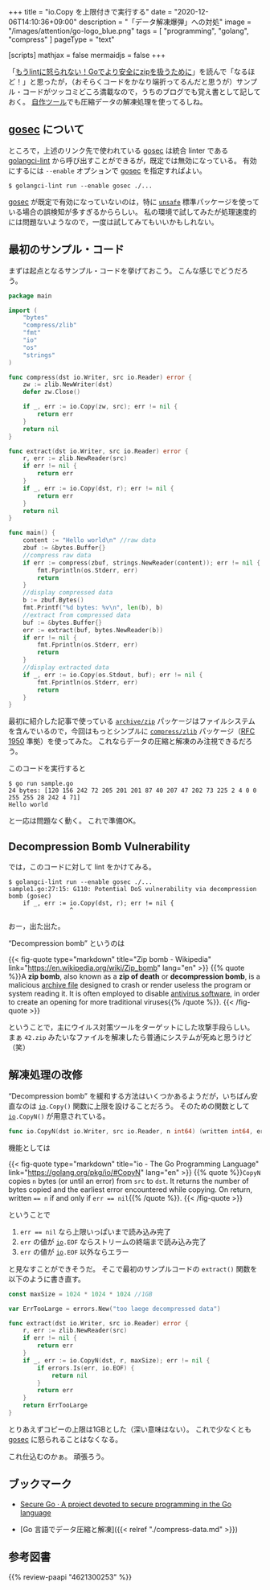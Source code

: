 +++
title = "io.Copy を上限付きで実行する"
date =  "2020-12-06T14:10:36+09:00"
description = "「データ解凍爆弾」への対処"
image = "/images/attention/go-logo_blue.png"
tags = [ "programming", "golang", "compress" ]
pageType = "text"

[scripts]
  mathjax = false
  mermaidjs = false
+++

「[もうlintに怒られない！Goでより安全にzipを扱うために](https://qiita.com/wagi0716/items/362700f84881ca27521a "もうlintに怒られない！Goでより安全にzipを扱うために（Potential DoS vulnerability via decompression bombエラーへの対処法） - Qiita")」を読んで「なるほど！」と思ったが，（おそらくコードをかなり端折ってるんだと思うが）サンプル・コードがツッコミどころ満載なので，うちのブログでも覚え書として記しておく。
[自作ツール](https://github.com/spiegel-im-spiegel/gpgpdump "spiegel-im-spiegel/gpgpdump: OpenPGP packet visualizer")でも圧縮データの解凍処理を使ってるしね。

## [gosec] について

ところで，上述のリンク先で使われている [gosec] は統合 linter である [golangci-lint] から呼び出すことができるが，既定では無効になっている。
有効にするには `--enable` オプションで [gosec] を指定すればよい。

```text
$ golangci-lint run --enable gosec ./...
```

[gosec] が既定で有効になっていないのは，特に [`unsafe`] 標準パッケージを使っている場合の誤検知が多すぎるかららしい。
私の環境で試してみたが処理速度的には問題ないようなので，一度は試してみてもいいかもしれない。

## 最初のサンプル・コード

まずは起点となるサンプル・コードを挙げておこう。
こんな感じでどうだろう。

```go
package main

import (
	"bytes"
	"compress/zlib"
	"fmt"
	"io"
	"os"
	"strings"
)

func compress(dst io.Writer, src io.Reader) error {
	zw := zlib.NewWriter(dst)
	defer zw.Close()

	if _, err := io.Copy(zw, src); err != nil {
		return err
	}
	return nil
}

func extract(dst io.Writer, src io.Reader) error {
	r, err := zlib.NewReader(src)
	if err != nil {
		return err
	}
	if _, err := io.Copy(dst, r); err != nil {
		return err
	}
	return nil
}

func main() {
	content := "Hello world\n" //raw data
	zbuf := &bytes.Buffer{}
	//compress raw data
	if err := compress(zbuf, strings.NewReader(content)); err != nil {
		fmt.Fprintln(os.Stderr, err)
		return
	}
	//display compressed data
	b := zbuf.Bytes()
	fmt.Printf("%d bytes: %v\n", len(b), b)
	//extract from compressed data
	buf := &bytes.Buffer{}
	err := extract(buf, bytes.NewReader(b))
	if err != nil {
		fmt.Fprintln(os.Stderr, err)
		return
	}
	//display extracted data
	if _, err := io.Copy(os.Stdout, buf); err != nil {
		fmt.Fprintln(os.Stderr, err)
		return
	}
}
```

最初に紹介した記事で使っている [`archive/zip`] パッケージはファイルシステムを含んでいるので，今回はもっとシンプルに [`compress/zlib`] パッケージ（[RFC 1950] 準拠）を使ってみた。
これならデータの圧縮と解凍のみ注視できるだろう。

このコードを実行すると

```text
$ go run sample.go 
24 bytes: [120 156 242 72 205 201 201 87 40 207 47 202 73 225 2 4 0 0 255 255 28 242 4 71]
Hello world
```

と一応は問題なく動く。
これで準備OK。

## Decompression Bomb Vulnerability

では，このコードに対して lint をかけてみる。

```text
$ golangci-lint run --enable gosec ./...
sample1.go:27:15: G110: Potential DoS vulnerability via decompression bomb (gosec)
	if _, err := io.Copy(dst, r); err != nil {
	             ^
```

おー，出た出た。

“Decompression bomb” というのは

{{< fig-quote type="markdown" title="Zip bomb - Wikipedia" link="https://en.wikipedia.org/wiki/Zip_bomb" lang="en" >}}
{{% quote %}}A **zip bomb**, also known as a **zip of death** or **decompression bomb**, is a malicious [archive file](https://en.wikipedia.org/wiki/Archive_file) designed to crash or render useless the program or system reading it. It is often employed to disable [antivirus software](https://en.wikipedia.org/wiki/Antivirus_software), in order to create an opening for more traditional viruses{{% /quote %}}.
{{< /fig-quote >}}

ということで，主にウイルス対策ツールをターゲットにした攻撃手段らしい。
まぁ `42.zip` みたいなファイルを解凍したら普通にシステムが死ぬと思うけど（笑）

## 解凍処理の改修

“Decompression bomb” を緩和する方法はいくつかあるようだが，いちばん安直なのは [`io`]`.Copy()` 関数に上限を設けることだろう。
そのための関数として [`io`]`.CopyN()` が用意されている。

```go
func io.CopyN(dst io.Writer, src io.Reader, n int64) (written int64, err error)
```

機能としては

{{< fig-quote type="markdown" title="io - The Go Programming Language" link="https://golang.org/pkg/io/#CopyN" lang="en" >}}
{{% quote %}}`CopyN` copies `n` bytes (or until an error) from `src` to `dst`. It returns the number of bytes copied and the earliest error encountered while copying. On return, written `== n` if and only if `err == nil`{{% /quote %}}.
{{< /fig-quote >}}

ということで

1. `err == nil` なら上限いっぱいまで読み込み完了
2. `err` の値が [`io`]`.EOF` ならストリームの終端まで読み込み完了
3. `err` の値が [`io`]`.EOF` 以外ならエラー

と見なすことができそうだ。
そこで最初のサンプルコードの `extract()` 関数を以下のように書き直す。

```go {hl_lines=["10-16"]}
const maxSize = 1024 * 1024 * 1024 //1GB

var ErrTooLarge = errors.New("too laege decompressed data")

func extract(dst io.Writer, src io.Reader) error {
	r, err := zlib.NewReader(src)
	if err != nil {
		return err
	}
	if _, err := io.CopyN(dst, r, maxSize); err != nil {
		if errors.Is(err, io.EOF) {
			return nil
		}
		return err
	}
	return ErrTooLarge
}
```

とりあえずコピーの上限は1GBとした（深い意味はない）。
これで少なくとも [gosec] に怒られることはなくなる。

これ仕込むのかぁ。
頑張ろう。

## ブックマーク

- [Secure Go · A project devoted to secure programming in the Go language](https://securego.io/)

- [Go 言語でデータ圧縮と解凍]({{< relref "./compress-data.md" >}})

[Go]: https://go.dev/
[gosec]: https://github.com/securego/gosec "securego/gosec: Golang security checker"
[golangci-lint]: https://github.com/golangci/golangci-lint "golangci/golangci-lint: Fast linters Runner for Go"
[`unsafe`]: https://golang.org/pkg/unsafe/ "unsafe - The Go Programming Language"
[`io`]: https://golang.org/pkg/io/ "io - The Go Programming Language"
[`archive/zip`]: https://golang.org/pkg/archive/zip/ "zip - The Go Programming Language"
[`compress/zlib`]: https://golang.org/pkg/compress/zlib/ "zlib - The Go Programming Language"
[RFC 1950]: https://tools.ietf.org/html/rfc1950 "RFC 1950 - ZLIB Compressed Data Format Specification version 3.3"

## 参考図書

{{% review-paapi "4621300253" %}} <!-- プログラミング言語Go -->
